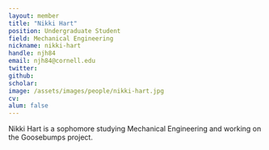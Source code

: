 ```yaml
---
layout: member
title: "Nikki Hart"
position: Undergraduate Student
field: Mechanical Engineering
nickname: nikki-hart
handle: njh84
email: njh84@cornell.edu
twitter:
github:
scholar:
image: /assets/images/people/nikki-hart.jpg
cv:
alum: false
---
```

Nikki Hart is a sophomore studying Mechanical Engineering and working on the Goosebumps project.
